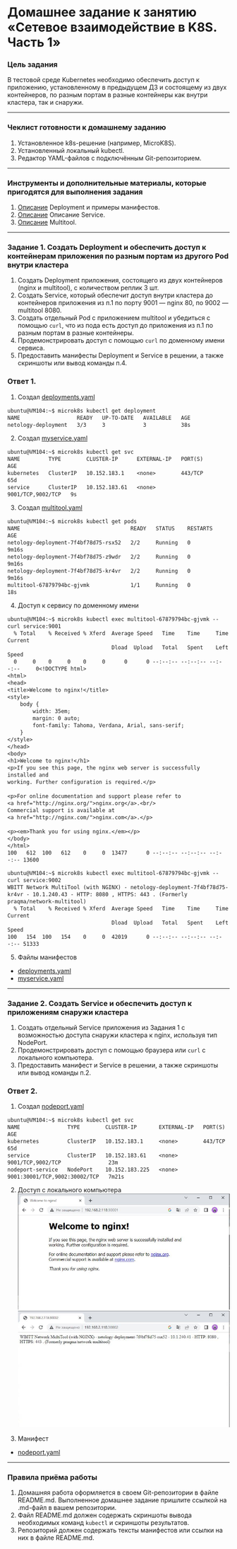 # Домашнее задание к занятию «Сетевое взаимодействие в K8S. Часть 1»

### Цель задания

В тестовой среде Kubernetes необходимо обеспечить доступ к приложению, установленному в предыдущем ДЗ и состоящему из двух контейнеров, по разным портам в разные контейнеры как внутри кластера, так и снаружи.

------

### Чеклист готовности к домашнему заданию

1. Установленное k8s-решение (например, MicroK8S).
2. Установленный локальный kubectl.
3. Редактор YAML-файлов с подключённым Git-репозиторием.

------

### Инструменты и дополнительные материалы, которые пригодятся для выполнения задания

1. [Описание](https://kubernetes.io/docs/concepts/workloads/controllers/deployment/) Deployment и примеры манифестов.
2. [Описание](https://kubernetes.io/docs/concepts/services-networking/service/) Описание Service.
3. [Описание](https://github.com/wbitt/Network-MultiTool) Multitool.

------

### Задание 1. Создать Deployment и обеспечить доступ к контейнерам приложения по разным портам из другого Pod внутри кластера

1. Создать Deployment приложения, состоящего из двух контейнеров (nginx и multitool), с количеством реплик 3 шт.
2. Создать Service, который обеспечит доступ внутри кластера до контейнеров приложения из п.1 по порту 9001 — nginx 80, по 9002 — multitool 8080.
3. Создать отдельный Pod с приложением multitool и убедиться с помощью `curl`, что из пода есть доступ до приложения из п.1 по разным портам в разные контейнеры.
4. Продемонстрировать доступ с помощью `curl` по доменному имени сервиса.
5. Предоставить манифесты Deployment и Service в решении, а также скриншоты или вывод команды п.4.


### Ответ 1.

1. Создал [deployments.yaml](src/deployments.yaml)

```shell
ubuntu@VM104:~$ microk8s kubectl get deployment
NAME                  READY   UP-TO-DATE   AVAILABLE   AGE
netology-deployment   3/3     3            3           38s
```
2. Создал [myservice.yaml](src/myservice.yaml)
```shell
ubuntu@VM104:~$ microk8s kubectl get svc
NAME         TYPE        CLUSTER-IP      EXTERNAL-IP   PORT(S)             AGE
kubernetes   ClusterIP   10.152.183.1    <none>        443/TCP             65d
service      ClusterIP   10.152.183.61   <none>        9001/TCP,9002/TCP   9s

```
3. Создал [multitool.yaml](src/multitool.yaml) 
```shell
ubuntu@VM104:~$ microk8s kubectl get pods
NAME                                   READY   STATUS    RESTARTS   AGE
netology-deployment-7f4bf78d75-rsx52   2/2     Running   0          9m16s
netology-deployment-7f4bf78d75-z9wdr   2/2     Running   0          9m16s
netology-deployment-7f4bf78d75-kr4vr   2/2     Running   0          9m16s
multitool-67879794bc-gjvmk             1/1     Running   0          18s

```
4. Доступ к сервису по доменному имени
```shell
ubuntu@VM104:~$ microk8s kubectl exec multitool-67879794bc-gjvmk -- curl service:9001
  % Total    % Received % Xferd  Average Speed   Time    Time     Time  Current
                                 Dload  Upload   Total   Spent    Left  Speed
  0     0    0     0    0     0      0      0 --:--:-- --:--:-- --:--:--     0<!DOCTYPE html>
<html>
<head>
<title>Welcome to nginx!</title>
<style>
    body {
        width: 35em;
        margin: 0 auto;
        font-family: Tahoma, Verdana, Arial, sans-serif;
    }
</style>
</head>
<body>
<h1>Welcome to nginx!</h1>
<p>If you see this page, the nginx web server is successfully installed and
working. Further configuration is required.</p>

<p>For online documentation and support please refer to
<a href="http://nginx.org/">nginx.org</a>.<br/>
Commercial support is available at
<a href="http://nginx.com/">nginx.com</a>.</p>

<p><em>Thank you for using nginx.</em></p>
</body>
</html>
100   612  100   612    0     0  13477      0 --:--:-- --:--:-- --:--:-- 13600

```
```shell
ubuntu@VM104:~$ microk8s kubectl exec multitool-67879794bc-gjvmk -- curl service:9002
WBITT Network MultiTool (with NGINX) - netology-deployment-7f4bf78d75-kr4vr - 10.1.240.43 - HTTP: 8080 , HTTPS: 443 . (Formerly praqma/network-multitool)
  % Total    % Received % Xferd  Average Speed   Time    Time     Time  Current
                                 Dload  Upload   Total   Spent    Left  Speed
100   154  100   154    0     0  42019      0 --:--:-- --:--:-- --:--:-- 51333

```
5. Файлы манифестов
- [deployments.yaml](src/deployments.yaml)
- [myservice.yaml](src/myservice.yaml)
------

### Задание 2. Создать Service и обеспечить доступ к приложениям снаружи кластера

1. Создать отдельный Service приложения из Задания 1 с возможностью доступа снаружи кластера к nginx, используя тип NodePort.
2. Продемонстрировать доступ с помощью браузера или `curl` с локального компьютера.
3. Предоставить манифест и Service в решении, а также скриншоты или вывод команды п.2.

### Ответ 2.

1. Создал [nodeport.yaml](src/nodeport.yaml)
```shell
ubuntu@VM104:~$ microk8s kubectl get svc
NAME               TYPE        CLUSTER-IP       EXTERNAL-IP   PORT(S)                         AGE
kubernetes         ClusterIP   10.152.183.1     <none>        443/TCP                         65d
service            ClusterIP   10.152.183.61    <none>        9001/TCP,9002/TCP               23m
nodeport-service   NodePort    10.152.183.225   <none>        9001:30001/TCP,9002:30002/TCP   7m21s

```
2. Доступ с локального компьютера
![](img/img01.JPG)
![](img/img02.JPG)

3. Манифест
- [nodeport.yaml](src/nodeport.yaml)


------

### Правила приёма работы

1. Домашняя работа оформляется в своем Git-репозитории в файле README.md. Выполненное домашнее задание пришлите ссылкой на .md-файл в вашем репозитории.
2. Файл README.md должен содержать скриншоты вывода необходимых команд `kubectl` и скриншоты результатов.
3. Репозиторий должен содержать тексты манифестов или ссылки на них в файле README.md.

